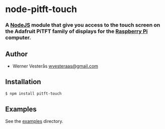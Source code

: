 node-pitft-touch
================

### A [NodeJS](http://nodejs.org) module that give you access to the touch screen on the Adafruit PiTFT family of displays for the [Raspberry Pi](http://www.raspberrypi.org) computer.

## Author
  - Werner Vesterås <wvesteraas@gmail.com>

## Installation

```bash
$ npm install pitft-touch
```

## Examples

See the [examples](https://github.com/vesteraas/node-pitft/tree/master/examples) directory.
